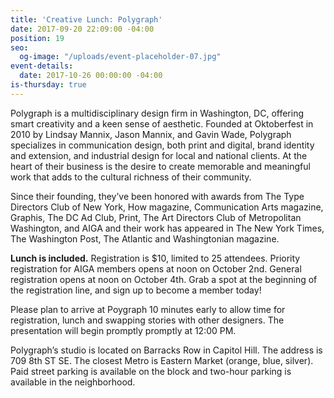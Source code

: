 ```yaml
---
title: 'Creative Lunch: Polygraph'
date: 2017-09-20 22:09:00 -04:00
position: 19
seo:
  og-image: "/uploads/event-placeholder-07.jpg"
event-details:
  date: 2017-10-26 00:00:00 -04:00
is-thursday: true
---
```


Polygraph is a multidisciplinary design firm in Washington, DC, offering smart creativity and a keen sense of aesthetic. Founded at Oktoberfest in 2010 by Lindsay Mannix, Jason Mannix, and Gavin Wade, Polygraph specializes in communication design, both print and digital, brand identity and extension, and industrial design for local and national clients. At the heart of their business is the desire to create memorable and meaningful work that adds to the cultural richness of their community. 
 
Since their founding, they’ve been honored with awards from The Type Directors Club of New York, How magazine, Communication Arts magazine, Graphis, The DC Ad Club, Print, The Art Directors Club of Metropolitan Washington, and AIGA and their work has appeared in The New York Times, The Washington Post, The Atlantic and Washingtonian magazine.
 
**Lunch is included.** Registration is $10, limited to 25 attendees. Priority registration for AIGA members opens at noon on October 2nd. General registration opens at noon on October 4th. Grab a spot at the beginning of the registration line, and sign up to become a member today!
 
Please plan to arrive at Poygraph 10 minutes early to allow time for registration, lunch and swapping stories with other designers. The presentation will begin promptly promptly at 12:00 PM.
 
Polygraph’s studio is located on Barracks Row in Capitol Hill. The address is 709 8th ST SE. The closest Metro is Eastern Market (orange, blue, silver). Paid street parking is available on the block and two-hour parking is available in the neighborhood.
